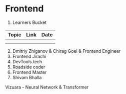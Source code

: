 # Frontend

1. Learners Bucket

| Topic | Link | Date |
| ----- | ---- | ---- |
|       |      |      |
|       |      |      |

2. Dmitriy Zhiganov & Chirag Goel & Frontend Engineer
3. Frontend Jirachi
4. DevTools.tech
5. Roadside coder
6. Frontend Master
7. Shivam Bhalla



Vizuara - Neural Network & Transformer
